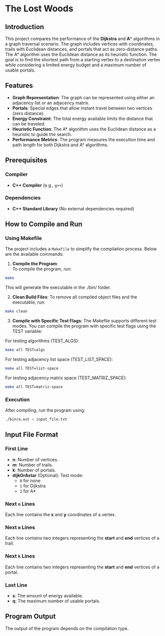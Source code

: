 # The Lost Woods

## Introduction

This project compares the performance of the **Dijkstra** and **A*** algorithms in a graph traversal scenario. The graph includes vertices with coordinates, trails with Euclidean distances, and portals that act as zero-distance paths. The A* algorithm uses the Euclidean distance as its heuristic function. The goal is to find the shortest path from a starting vertex to a destination vertex while considering a limited energy budget and a maximum number of usable portals.

## Features

- **Graph Representation**: The graph can be represented using either an adjacency list or an adjacency matrix.
- **Portals**: Special edges that allow instant travel between two vertices (zero distance).
- **Energy Constraint**: The total energy available limits the distance that can be traveled.
- **Heuristic Function**: The A* algorithm uses the Euclidean distance as a heuristic to guide the search.
- **Performance Metrics**: The program measures the execution time and path length for both Dijkstra and A* algorithms.

## Prerequisites

### Compiler
- **C++ Compiler** (e.g., `g++`)

### Dependencies
- **C++ Standard Library** (No external dependencies required)

## How to Compile and Run

### Using Makefile

The project includes a `Makefile` to simplify the compilation process. Below are the available commands:

1. **Compile the Program**:  
To compile the program, run:
```bash
make
```

This will generate the executable in the ./bin/ folder.

2. **Clean Build Files**:
To remove all compiled object files and the executable, run:

```bash
make clean
```

3. **Compile with Specific Test Flags**:
The Makefile supports different test modes. You can compile the program with specific test flags using the TEST variable:

For testing algorithms (TEST_ALGS):
```bash
make all TEST=algs
```

For testing adjacency list space (TEST_LIST_SPACE):
```bash
make all TEST=list-space
```

For testing adjacency matrix space (TEST_MATRIZ_SPACE):
```bash
make all TEST=matriz-space
```

### Execution

After compiling, run the program using:
```bash
./bin/a.out < input_file.txt
```

## Input File Format

### First Line
- **n**: Number of vertices.  
- **m**: Number of trails.  
- **k**: Number of portals.  
- **dijkOrAstar** (Optional): Test mode:  
  - `0` for none  
  - `1` for Dijkstra  
  - `2` for A*  

### Next `n` Lines
Each line contains the **x** and **y** coordinates of a vertex.  

### Next `m` Lines
Each line contains two integers representing the **start** and **end** vertices of a trail.  

### Next `k` Lines
Each line contains two integers representing the **start** and **end** vertices of a portal.  

### Last Line
- **s**: The amount of energy available.  
- **q**: The maximum number of usable portals.  


## Program Output

The output of the program depends on the compilation type.
